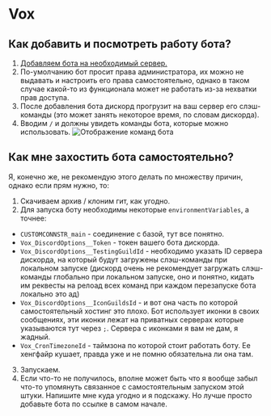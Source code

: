 # Vox

## Как добавить и посмотреть работу бота?
1. [Добавляем бота на необходимый сервер.](https://discord.com/oauth2/authorize?client_id=955433000613584926&scope=applications.commands%20bot&permissions=0)
2. По-умолчанию бот просит права администратора, их можно не выдавать и настроить его права самостоятельно, однако в таком случае какой-то из функционала может не работать из-за нехватки прав доступа.
3. После добавления бота дискорд прогрузит на ваш сервер его слэш-команды (это может занять некоторое время, по словам дискорда).
4. Вводим `/` и должны увидеть команды бота, которые можно использовать.
![Отображение команд бота](https://cdn.discordapp.com/attachments/931165008262492160/977182544145555456/unknown.png "Отображение команд бота")

## Как мне захостить бота самостоятельно?
Я, конечно же, не рекомендую этого делать по множеству причин, однако если прям нужно, то:
1. Скачиваем архив / клоним гит, как угодно.
2. Для запуска боту необходимы некоторые `environmentVariables`, а точнее:
- `CUSTOMCONNSTR_main` - соединение с базой, тут все понятно.
- `Vox_DiscordOptions__Token` - токен вашего бота дискорда.
- `Vox_DiscordOptions__TestingGuildId` - необходимо указать ID сервера дискорда, на который будут загружены слэш-команды при локальном запуске (дискорд очень не рекомендует загружать слэш-команды глобально при локальном запуске, оно и понятно, кидать им реквесты на релоад всех команд при каждом перезапуске бота локально это ад)
- `Vox_DiscordOptions__IconGuildsId` - и вот она часть по которой самостоятельный хостинг это плохо. Бот использует иконки в своих сообщениях, эти иконки лежат на приватных серверах которые указываются тут через `;`. Сервера с иконками я вам не дам, я жадный.
- `Vox_CronTimezoneId` - таймзона по которой стоит работать боту. Ее хенгфайр кушает, правда уже и не помню обязательна ли она там.
3. Запускаем.
4. Если что-то не получилось, вполне может быть что я вообще забыл что-то упомянуть связанное с самостоятельным запуском этой штуки. Напишите мне куда угодно и я подскажу. Но лучше просто добавьте бота по ссылке в самом начале.

